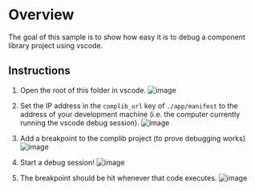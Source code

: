 # Overview
The goal of this sample is to show how easy it is to debug a component library project using vscode.

## Instructions
1. Open the root of this folder in vscode.
![image](https://user-images.githubusercontent.com/2544493/183099535-f26ffa58-eb2c-4c50-9378-8583754ca44a.png)

2. Set the IP address in the `complib_url` key of `./app/manifest` to the address of your development machine (i.e. the computer currently running the vscode debug session).
![image](https://user-images.githubusercontent.com/2544493/183099376-df3201fe-9e94-4380-8443-0b57d866d12b.png)

3. Add a breakpoint to the complib project (to prove debugging works)
![image](https://user-images.githubusercontent.com/2544493/183099836-9211baab-5fa3-4575-93fa-843b6ca39ba5.png)

4. Start a debug session!
![image](https://user-images.githubusercontent.com/2544493/183099258-d2819400-a1f3-4fb5-b336-74678b45fe5c.png)

5. The breakpoint should be hit whenever that code executes.
![image](https://user-images.githubusercontent.com/2544493/183099990-483bf7d2-6d84-4417-8309-fb122c88cef4.png)



